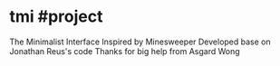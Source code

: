 # tmi #project
The Minimalist Interface
Inspired by Minesweeper
Developed base on Jonathan Reus's code
Thanks for big help from Asgard Wong
